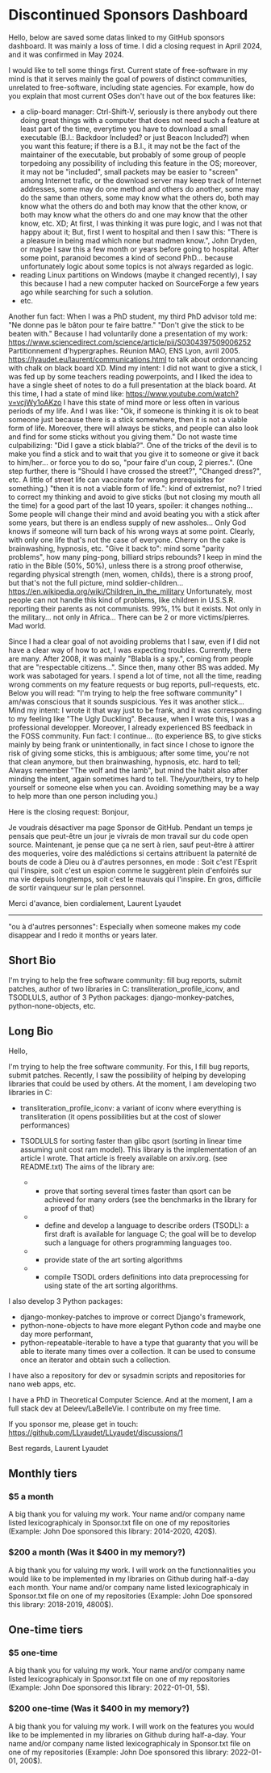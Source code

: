 # Discontinued Sponsors Dashboard

Hello, below are saved some datas linked to
my GitHub sponsors dashboard.
It was mainly a loss of time.
I did a closing request in April 2024,
and it was confirmed in May 2024.

I would like to tell some things first.
Current state of free-software in my mind
is that it serves mainly the goal of powers
of distinct communities,
unrelated to free-software,
including state agencies.
For example, how do you explain that
most current OSes don't have out of the box
features like:

- a clip-board manager: Ctrl-Shift-V,
  seriously is there anybody out there
  doing great things with a computer that
  does not need such a feature at least
  part of the time,
  everytime you have to download a small
  executable
  (B.I.: Backdoor Included? or just Beacon Included?)
  when you want this feature;
  if there is a B.I., it may not be the fact of the maintainer
  of the executable, but probably of some group of people
  torpedoing any possibility of including this feature in the OS;
  moreover, it may not be "included", small packets may be easier
  to "screen" among Internet trafic, or the download server may keep
  track of Internet addresses,
  some may do one method and others do another,
  some may do the same than others,
  some may know what the others do,
  both may know what the others do
  and both may know that the other know,
  or both may know what the others do
  and one may know that the other know,
  etc. XD;
  At first, I was thinking it was pure logic,
  and I was not that happy about it;
  But, first I went to hospital and then I saw this:
  "There is a pleasure in being mad which none but madmen know.",
  John Dryden,
  or maybe I saw this a few month or years before going to hospital.
  After some point, paranoid becomes a kind of second PhD...
  because unfortunately logic about some topics is not always
  regarded as logic.
- reading Linux partitions on Windows
  (maybe it changed recently),
  I say this because I had a new computer hacked
  on SourceForge a few years ago while searching
  for such a solution.
- etc.

Another fun fact:
When I was a PhD student, my third PhD advisor told me:
"Ne donne pas le bâton pour te faire battre."
"Don't give the stick to be beaten with."
Because I had voluntarily done a presentation of my work:
<https://www.sciencedirect.com/science/article/pii/S0304397509006252>
Partitionnement d'hypergraphes.
Réunion MAO, ENS Lyon, avril 2005.
<https://lyaudet.eu/laurent/communications.html>
to talk about ordonnancing with chalk on black board XD.
Mind my intent: I did not want to give a stick,
I was fed up by some teachers reading powerpoints,
and I liked the idea to have a single sheet of notes
to do a full presentation at the black board.
At this time, I had a state of mind like:
<https://www.youtube.com/watch?v=vcjWy1oAKzo>
I have this state of mind more or less often
in various periods of my life.
And I was like:
"Ok, if someone is thinking it is ok to beat someone
just because there is a stick somewhere,
then it is not a viable form of life.
Moreover, there will always be sticks,
and people can also look and find for some
sticks without you giving them."
Do not waste time culpabilizing:
"Did I gave a stick blabla?".
One of the tricks of the devil
is to make you find a stick and
to wait that you give it to someone or give it back to him/her...
or force you to do so,
"pour faire d'un coup, 2 pierres.".
(One step further, there is
"Should I have crossed the street?",
"Changed dress?", etc.
A little of street life can vaccinate
for wrong prerequisites for something.)
"then it is not a viable form of life.":
kind of extremist, no?
I tried to correct my thinking and avoid to give sticks
(but not closing my mouth all the time)
for a good part of the last 10 years,
spoiler: it changes nothing...
Some people will change their mind and avoid beating you with a stick
after some years, but there is an endless supply of new assholes...
Only God knows if someone will turn back
of his wrong ways at some point.
Clearly, with only one life that's not the case of everyone.
Cherry on the cake is brainwashing, hypnosis, etc.
"Give it back to": mind some "parity problems",
how many ping-pong, billiard strips rebounds?
I keep in mind the ratio in the Bible (50%, 50%),
unless there is a strong proof otherwise,
regarding physical strength (men, women, childs),
there is a strong proof, but that's not the full picture,
mind soldier-children...
<https://en.wikipedia.org/wiki/Children_in_the_military>
Unfortunately, most people can not handle this kind of problems,
like children in U.S.S.R. reporting their parents as not communists.
99%, 1% but it exists.
Not only in the military... not only in Africa...
There can be 2 or more victims/pierres.
Mad world.

Since I had a clear goal of not avoiding problems
that I saw,
even if I did not have a clear way of how to act,
I was expecting troubles.
Currently, there are many.
After 2008, it was mainly "Blabla is a spy.",
coming from people that are "respectable citizens...".
Since then, many other BS was added.
My work was sabotaged for years.
I spend a lot of time, not all the time,
reading wrong comments
on my feature requests or bug reports, pull-requests, etc.
Below you will read:
"I'm trying to help the free software community"
I am/was conscious that it sounds suspicious.
Yes it was another stick...
Mind my intent: I wrote it that way just to be frank,
and it was corresponding to my feeling like "The Ugly Duckling".
Because, when I wrote this, I was a professional developper.
Moreover, I already experienced BS feedback in the FOSS community.
Fun fact: I continue...
(to experience BS,
to give sticks mainly by being frank or unintentionally,
in fact since I chose to ignore the risk of giving some sticks,
this is ambiguous;
after some time, you're not that clean anymore,
but then brainwashing, hypnosis, etc. hard to tell;
Always remember "The wolf and the lamb",
but mind the habit also after minding the intent,
again sometimes hard to tell.
The/your/theirs, try to help yourself or someone else when you can.
Avoiding something may be a way to help more than one person
including you.)

Here is the closing request:
Bonjour,

Je voudrais désactiver ma page Sponsor de GitHub.
Pendant un temps je pensais que peut-être un jour
je vivrais de mon travail sur du code open source.
Maintenant, je pense que ça ne sert à rien,
sauf peut-être à attirer des moqueries,
voire des malédictions si certains attribuent la paternité
de bouts de code à Dieu ou à d'autres personnes,
en mode : Soit c'est l'Esprit qui l'inspire,
soit c'est un espion comme le suggèrent plein d'enfoirés sur ma vie
depuis longtemps, soit c'est le mauvais qui l'inspire.
En gros, difficile de sortir vainqueur sur le plan personnel.

Merci d'avance, bien cordialement,
Laurent Lyaudet


-----
"ou à d'autres personnes": Especially when someone makes my code
disappear and I redo it months or years later.


## Short Bio

I'm trying to help the free software community:
fill bug reports, submit patches,
author of two libraries in C: transliteration_profile_iconv,
and TSODLULS,
author of 3 Python packages: django-monkey-patches,
python-none-objects, etc.


## Long Bio

Hello,

I'm trying to help the free software community.
For this, I fill bug reports, submit patches.
Recently, I saw the possibility of helping by developing
libraries that could be used by others.
At the moment, I am developing two libraries in C:

- transliteration_profile_iconv: a variant of iconv where
  everything is transliteration
  (it opens possibilities
  but at the cost of slower performances)
- TSODLULS for sorting faster than glibc qsort
  (sorting in linear time assuming unit cost ram model).
  This library is the implementation of an article I wrote.
  That article is freely available on arxiv.org.
  (see README.txt)
  The aims of the library are:

  - - prove that sorting several times faster than qsort
      can be achieved for many orders
      (see the benchmarks in the library for a proof of that)
  - - define and develop a language to describe orders (TSODL):
      a first draft is available for language C;
      the goal will be to develop such a language
      for others programming languages too.
  - - provide state of the art sorting algorithms
  - - compile TSODL orders definitions into data preprocessing
      for using state of the art sorting algorithms.

I also develop 3 Python packages:

- django-monkey-patches
  to improve or correct Django's framework,
- python-none-objects to have more elegant Python code
  and maybe one day more performant,
- python-repeatable-iterable to have a type that guaranty that
  you will be able to iterate many times over a collection.
  It can be used to consume once an iterator
  and obtain such a collection.

I have also a repository for dev or sysadmin scripts
and repositories for nano web apps, etc.

I have a PhD in Theoretical Computer Science.
And at the moment, I am a full stack dev at Deleev/LaBelleVie.
I contribute on my free time.

If you sponsor me, please get in touch:
<https://github.com/LLyaudet/LLyaudet/discussions/1>

Best regards,
   Laurent Lyaudet


## Monthly tiers

### $5 a month

A big thank you for valuing my work.
Your name and/or company name listed lexicographicaly
in Sponsor.txt file on one of my repositories
(Example: John Doe sponsored this library: 2014-2020, 420$).


### $200 a month (Was it $400 in my memory?)

A big thank you for valuing my work.
I will work on the functionnalities you would like to be
implemented in my libraries on Github during half-a-day each month.
Your name and/or company name listed lexicographicaly
in Sponsor.txt file on one of my repositories 
(Example: John Doe sponsored this library: 2018-2019, 4800$).


## One-time tiers

### $5 one-time

A big thank you for valuing my work.
Your name and/or company name listed lexicographicaly
in Sponsor.txt file on one of my repositories
(Example: John Doe sponsored this library: 2022-01-01, 5$).


### $200 one-time (Was it $400 in my memory?)

A big thank you for valuing my work.
I will work on the features you would like to be
implemented in my libraries on Github during half-a-day.
Your name and/or company name listed lexicographicaly
in Sponsor.txt file on one of my repositories
(Example: John Doe sponsored this library: 2022-01-01, 200$).


